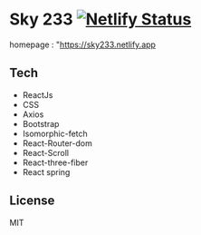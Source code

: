 # Sky 233 [![Netlify Status](https://api.netlify.com/api/v1/badges/ddab1eaf-0eeb-47c4-9078-a66ffecf8a40/deploy-status)](https://app.netlify.com/sites/sky233/deploys)







 homepage : "https://sky233.netlify.app
    
    
    

## Tech

- ReactJs
- CSS
-  Axios
- Bootstrap
- Isomorphic-fetch
- React-Router-dom
- React-Scroll
- React-three-fiber
- React spring

## License

MIT
